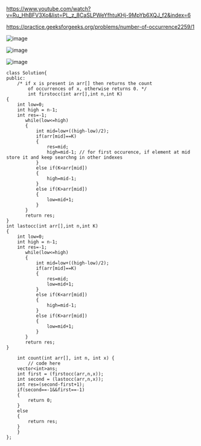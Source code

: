 https://www.youtube.com/watch?v=Ru_HhBFV3Xo&list=PL_z_8CaSLPWeYfhtuKHj-9MpYb6XQJ_f2&index=6

https://practice.geeksforgeeks.org/problems/number-of-occurrence2259/1

![image](https://user-images.githubusercontent.com/53824950/143444593-d62a075e-6f3a-4ba9-8226-76c1b80ac62a.png)

![image](https://user-images.githubusercontent.com/53824950/143444896-89f3af22-bd85-4143-b667-e0d34137abd3.png)

![image](https://user-images.githubusercontent.com/53824950/143445522-41d012bd-b834-41cd-a4cd-8b2ecaad49ab.png)


```
class Solution{
public:	
	/* if x is present in arr[] then returns the count
		of occurrences of x, otherwise returns 0. */
		int firstocc(int arr[],int n,int K)
{
    int low=0;
    int high = n-1;
    int res=-1;
       while(low<=high)
       {
           int mid=low+((high-low)/2);
           if(arr[mid]==K)
           {
               res=mid;
               high=mid-1; // for first occurence, if element at mid store it and keep searchng in other indexes
           }
           else if(K<arr[mid])
           {
               high=mid-1;
           }
           else if(K>arr[mid])
           {
               low=mid+1;
           }
       }
       return res;
}
int lastocc(int arr[],int n,int K)
{
    int low=0;
    int high = n-1;
    int res=-1;
       while(low<=high)
       {
           int mid=low+((high-low)/2);
           if(arr[mid]==K)
           {
               res=mid;
               low=mid+1;
           }
           else if(K<arr[mid])
           {
               high=mid-1;
           }
           else if(K>arr[mid])
           {
               low=mid+1;
           }
       }
       return res;
}

	int count(int arr[], int n, int x) {
	    // code here
	vector<int>ans;
    int first = (firstocc(arr,n,x));
    int second = (lastocc(arr,n,x));
    int res=(second-first+1);
    if(second==-1&&first==-1)
    {
        return 0;
    }
    else
    {
        return res;
    }
	}
};

```
